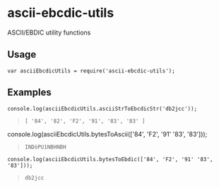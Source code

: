 # ascii-ebcdic-utils
ASCII/EBDIC utility functions

## Usage

`var asciiEbcdicUtils = require('ascii-ebcdic-utils');`

## Examples

`console.log(asciiEbcdicUtils.asciiStrToEbcdicStr('db2jcc'));`

> `[ '84', '82', 'F2', '91', '83', '83' ]`

console.log(asciiEbcdicUtils.bytesToAscii(['84', 'F2', '91' '83', '83']));

> `INDòPU1NBHNBH`

`console.log(asciiEbcdicUtils.bytesToEbdic(['84', 'F2', '91' '83', '83']));`

> `db2jcc`
